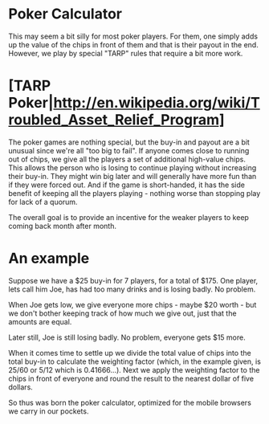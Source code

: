 # Poker Calculator
This may seem a bit silly for most poker players. For them, one simply adds up the value of the chips in
front of them and that is their payout in the end. However, we play by special "TARP" rules that require
a bit more work.

# [TARP Poker|http://en.wikipedia.org/wiki/Troubled_Asset_Relief_Program]
The poker games are nothing special, but the buy-in and payout are a bit unusual since we're all "too big to fail".
If anyone comes close to running out of chips, we give all the players a set of additional high-value chips.
This allows the person who is losing to continue playing without increasing their buy-in.
They might win big later and will generally have more fun than if they were forced out.
And if the game is short-handed, it has the side benefit of keeping all the players playing - nothing worse
than stopping play for lack of a quorum.

The overall goal is to provide an incentive for the weaker players to keep coming back month after month.

# An example
Suppose we have a $25 buy-in for 7 players, for a total of $175.
One player, lets call him Joe, has had too many drinks and is losing badly. No problem.

When Joe gets low, we give everyone more chips - maybe $20 worth - but we don't bother keeping track of how much
we give out, just that the amounts are equal.

Later still, Joe is still losing badly. No problem, everyone gets $15 more.

When it comes time to settle up we divide the total value of chips into the total buy-in to calculate the weighting
factor (which, in the example given, is 25/60 or 5/12 which is 0.41666...).
Next we apply the weighting factor to the chips in front of everyone and round the result to the nearest dollar
of five dollars.

So thus was born the poker calculator, optimized for the mobile browsers we carry in our pockets.
